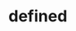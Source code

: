 # defined

<!-- TODO-START
TODO: Fill short description here.

## Type signature

TODO: Fill type signature down below.

```
any ⇒ any
```

## Examples

TODO: List at least one example down below.

```javascript
defined(); // ⇒ TODO
```

## Questions

TODO: List questions that may this function answers.
TODO-END -->
